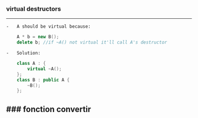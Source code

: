 ### virtual destructors
----------------------------
    -   A should be virtual because:
```cpp
    A * b = new B();
    delete b; //if ~A() not virtual it'll call A's destructor
```
    -   Solution:
```cpp
    class A : {
        virtual ~A();
    };
    class B : public A {
        ~B();
    };
```

### fonction convertir
---------------------------

